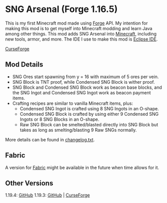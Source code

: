 # SNG Arsenal (Forge 1.16.5)

This is my first Minecraft mod made using [Forge](https://files.minecraftforge.net/) API. My intention for making this mod is to get myself into Minecraft modding and learn Java among other things. This mod adds SNG Arsenal into [Minecraft](https://www.minecraft.net/), including new tools, armor, and more. The IDE I use to make this mod is [Eclipse IDE](https://www.eclipse.org/downloads/).

[CurseForge](https://www.curseforge.com/minecraft/mc-mods/sng-arsenal)

## Mod Details
- SNG Ores start spawning from y = 16 with maximum of 5 ores per vein.
- SNG Block is TNT proof, while Condensed SNG Block is wither proof.
- SNG Block and Condensed SNG Block work as beacon base blocks, and the SNG Ingot and Condensed SNG Ingot work as beacon payment items.
- Crafting recipes are similar to vanilla Minecraft items, plus:
	- Condensed SNG Ingot is crafted using 8 SNG Ingots in an O-shape.
	- Condensed SNG Block is crafted by using either 9 Condensed SNG Ingots or 8 SNG Blocks in an O-shape.
	- Raw SNG Block can be smelted/blasted directly into SNG Block but takes as long as smelting/blasting 9 Raw SNGs normally.

More details can be found in [changelog.txt](https://github.com/StarSNG25/SNG-Arsenal/blob/1.16.5-forge/changelog.txt).

## Fabric
A version for [Fabric](https://fabricmc.net/) might be available in the future when time allows for it.

## Other Versions
1.19.4: [GitHub](https://github.com/StarSNG25/SNG-Arsenal/tree/1.19.4-forge)
1.19.3: [GitHub](https://github.com/StarSNG25/SNG-Arsenal/tree/1.19.3-forge) | [CurseForge](https://www.curseforge.com/minecraft/mc-mods/sng-arsenal/files/all?filter-game-version=2020709689%3A9550)
